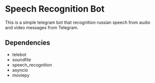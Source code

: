 # Speech Recognition Bot
This is a simple telegram bot that recognition russian speech from audio and video messages from Telegram.

## Dependencies
* telebot
* soundfile
* speech_recognition
* asyncio
* moviepy
